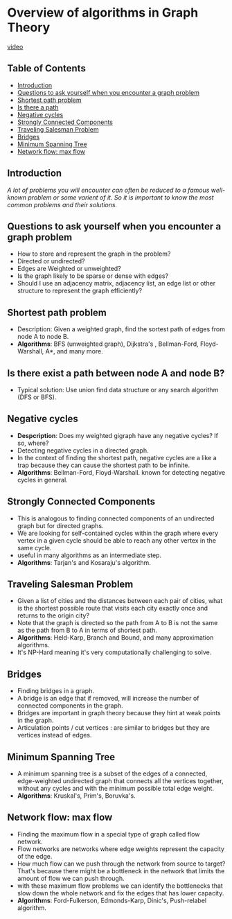 # Overview of algorithms in Graph Theory

[video](https://youtu.be/87X57ldq1ok)

## Table of Contents

- [Introduction](#introduction)
- [Questions to ask yourself when you encounter a graph problem](#questions-to-ask-yourself-when-you-encounter-a-graph-problem)
- [Shortest path problem](#shortest-path-problem)
- [Is there a path](#is-there-exist-a-path-between-node-a-and-node-b)
- [Negative cycles](#negative-cycles)
- [Strongly Connected Components](#strongly-connected-components)
- [Traveling Salesman Problem](#traveling-salesman-problem)
- [Bridges](#bridges)
- [Minimum Spanning Tree](#minimum-spanning-tree)
- [Network flow: max flow](#network-flow-max-flow)

## Introduction

*A lot of problems you will encounter can often be reduced to a famous well-known problem or some varient of it. So it is important to know the most common problems and their solutions.*

## Questions to ask yourself when you encounter a graph problem

- How to store and represent the graph in the problem?
- Directed or undirected?
- Edges are Weighted or unweighted?
- Is the graph likely to be sparse or dense with edges?
- Should I use an adjacency matrix, adjacency list, an edge list or other structure to represent the graph efficiently?

## Shortest path problem

- Description: Given a weighted graph, find the sortest path of edges from node A to node B.
- **Algorithms**: BFS (unweighted graph), Dijkstra's , Bellman-Ford, Floyd-Warshall, A*, and many more.

## Is there exist a path between node A and node B?

- Typical solution: Use union find data structure or any search algorithm (DFS or BFS).

## Negative cycles

- **Despcription**: Does my weighted gigraph have any negative cycles? If so, where?
- Detecting negative cycles in a directed graph.
- In the context of finding the shortest path, negative cycles are a like a trap because they can cause the shortest path to be infinite.
- **Algorithms**: Bellman-Ford, Floyd-Warshall. known for detecting negative cycles in general.

## Strongly Connected Components

- This is analogous to finding connected components of an undirected graph but for directed graphs.
- We are looking for self-contained cycles within the graph where every vertex in a given cycle should be able to reach any other vertex in the same cycle.
- useful in many algorithms as an intermediate step.
- **Algorithms**: Tarjan's and Kosaraju's algorithm.

## Traveling Salesman Problem

- Given a list of cities and the distances between each pair of cities, what is the shortest possible route that visits each city exactly once and returns to the origin city?
- Note that the graph is directed so the path from A to B is not the same as the path from B to A in terms of shortest path.
- **Algorithms**: Held-Karp, Branch and Bound, and many approximation algorithms.
- It's NP-Hard meaning it's very computationally challenging to solve.

## Bridges

- Finding bridges in a graph.
- A bridge is an edge that if removed, will increase the number of connected components in the graph.
- Bridges are important in graph theory because they hint at weak points in the graph.
- Articulation points / cut vertices : are similar to bridges but they are vertices instead of edges.

## Minimum Spanning Tree

- A minimum spanning tree is a subset of the edges of a connected, edge-weighted undirected graph that connects all the vertices together, without any cycles and with the minimum possible total edge weight.
- **Algorithms**: Kruskal's, Prim's, Boruvka's.

## Network flow: max flow

- Finding the maximum flow in a special type of graph called flow network.
- Flow networks are networks where edge weights represent the capacity of the edge.
- How much flow can we push through the network from source to target? That's because there might be a bottleneck in the network that limits the amount of flow we can push through.
- with these maximum flow problems we can identify the bottlenecks that slow down the whole network and fix the edges that has lower capacity.
- **Algorithms**: Ford-Fulkerson, Edmonds-Karp, Dinic's, Push-relabel algorithm.
